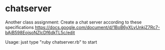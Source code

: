 # chatserver
Another class assignment: Create a chat server according to these specifications https://docs.google.com/document/d/1BoB6yXLyUnkjZ7Rc7-bAjB598EojsoNZlcDf6dkTL5c/edit

Usage: just type "ruby chatserver.rb" to start
